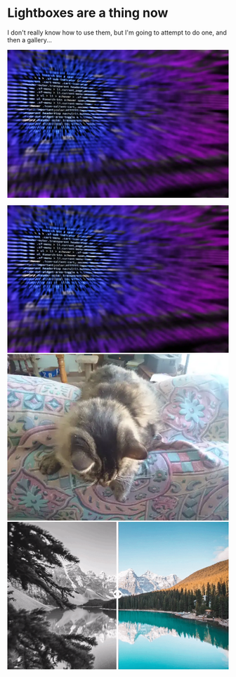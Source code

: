 <!-- pagetitle:Adding Lightbox Support -->
<!-- pagelayout:page -->
<!-- pagedate:03/20/2024 -->
<!-- pageimage:pages/posts/images/coding-computer-thumb.webp -->
<!-- pageexcerpt:Now there are lightboxes! Lets explore how to use them. -->
<!-- pagekeywords:lightbox,gallery,single,image -->
<!-- pageauthor:Scary le Poo -->
<!-- pagetype:article -->

# Lightboxes are a thing now

I don't really know how to use them, but I'm going to attempt to do one, and then a gallery...

<a href="pages/posts/images/coding-computer-thumb.webp" data-ybox-title="Lonely Image" class="yBox">![HackerMan](pages/posts/images/coding-computer-thumb.webp)</a>

<a href="pages/posts/images/coding-computer-thumb.webp" data-ybox-group="group1" data-ybox-alt="Image Alt" data-ybox-title="Image1" class="yBox"><img src="./pages/posts/images/coding-computer-thumb.webp"></a>
<a href="pages/posts/images/babykitty.webp" data-ybox-group="group1" data-ybox-alt="Image Alt" data-ybox-title="Image2" class="yBox"><img src="./pages/posts/images/babykitty.webp"></a>
<a href="pages/posts/images/cssbeforeandaftersliderexample.gif" data-ybox-group="group1" data-ybox-alt="Image Alt" data-ybox-title="Image3" class="yBox"><img src="./pages/posts/images/cssbeforeandaftersliderexample.gif"></a>